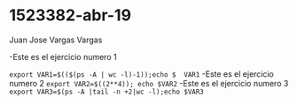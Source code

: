 # 1523382-abr-19
Juan  Jose Vargas Vargas

-Este es el ejercicio numero 1

``
export VAR1=$(($(ps -A | wc -l)-1));echo $  VAR1
``
-Este es el ejercicio numero 2
``
export VAR2=$((2**4)); echo $VAR2
``
-Este es el ejercicio numero 3
``
export VAR3=$(ps -A |tail -n +2|wc -l);echo $VAR3
``
